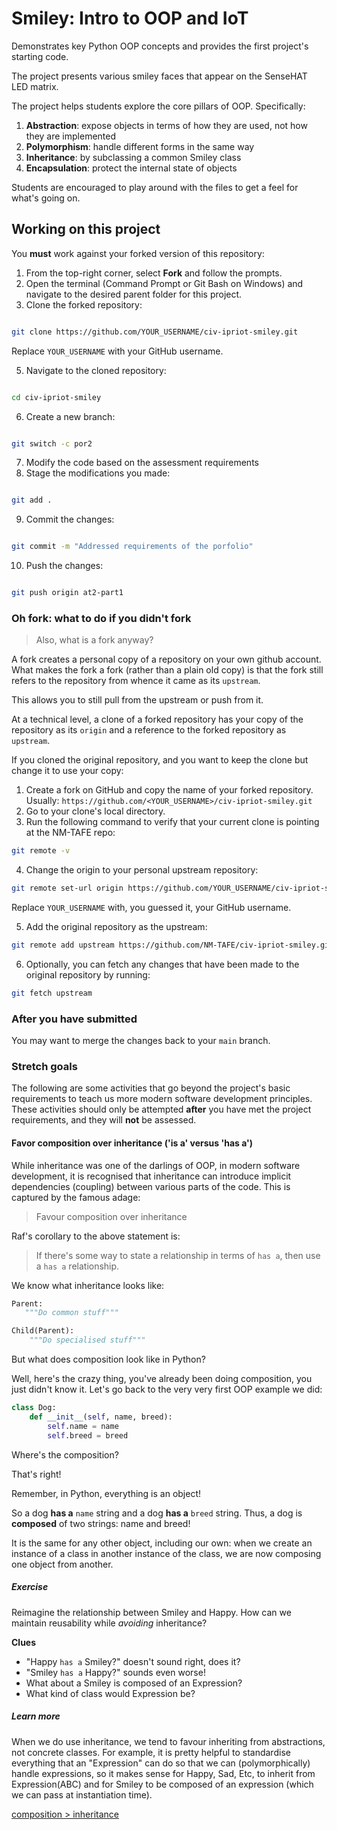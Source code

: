# Smiley: Intro to OOP and IoT

Demonstrates key Python OOP concepts and provides the first project's starting code.

The project presents various smiley faces that appear on the SenseHAT LED matrix.

The project helps students explore the core pillars of OOP. Specifically:

1. **Abstraction**: expose objects in terms of how they are used, not how they are implemented
2. **Polymorphism**: handle different forms in the same way
3. **Inheritance**: by subclassing a common Smiley class
4. **Encapsulation**: protect the internal state of objects

Students are encouraged to play around with the files to get a feel for what's going on.

## Working on this project

You **must** work against your forked version of this repository:

1. From the top-right corner, select **Fork** and follow the prompts.
2. Open the terminal (Command Prompt or Git Bash on Windows) and navigate to the desired parent folder for this project.
3. Clone the forked repository:

```bash

git clone https://github.com/YOUR_USERNAME/civ-ipriot-smiley.git
```

Replace `YOUR_USERNAME` with your GitHub username.

5. Navigate to the cloned repository:

```bash

cd civ-ipriot-smiley
```

6. Create a new branch:

```bash

git switch -c por2
```

7. Modify the code based on the assessment requirements
8. Stage the modifications you made:

```bash

git add .
```

9. Commit the changes:

```bash

git commit -m "Addressed requirements of the porfolio"
```

10. Push the changes:

```bash

git push origin at2-part1
```

### Oh fork: what to do if you didn't fork

> Also, what is a fork anyway?

A fork creates a personal copy of a repository on your own github account.
What makes the fork a fork (rather than a plain old copy) is that the fork
still refers to the repository from whence it came as its `upstream`.

This allows you to still pull from the upstream or push from it.

At a technical level, a clone of a forked repository has your
copy of the repository as its `origin` and a reference to the forked
repository as `upstream`.

If you cloned the original repository, and you want to keep the clone but
change it to use your copy:

1. Create a fork on GitHub and copy the name of your forked repository. Usually:
   `https://github.com/<YOUR_USERNAME>/civ-ipriot-smiley.git`
2. Go to your clone's local directory.
3. Run the following command to verify that your current clone is pointing
   at the NM-TAFE repo:

```bash
git remote -v
```

4. Change the origin to your personal upstream repository:

```bash
git remote set-url origin https://github.com/YOUR_USERNAME/civ-ipriot-smiley.git
```

Replace `YOUR_USERNAME` with, you guessed it, your GitHub username.

5. Add the original repository as the upstream:

```bash
git remote add upstream https://github.com/NM-TAFE/civ-ipriot-smiley.git
```

6. Optionally, you can fetch any changes that have been made to the original
   repository by running:

```bash
git fetch upstream
```

### After you have submitted

You may want to merge the changes back to your `main` branch.

### Stretch goals

The following are some activities that go beyond the project's basic requirements to teach us more modern software development principles. These activities should only be attempted **after** you have met the project requirements, and they will **not** be assessed.

#### Favor composition over inheritance ('is a' versus 'has a')

While inheritance was one of the darlings of OOP, in modern software development, it is recognised that inheritance can introduce implicit dependencies (coupling) between various parts of the code. This is captured by the famous adage:

> Favour composition over inheritance

Raf's corollary to the above statement is:

> If there's some way to state a relationship in terms of `has a`, then use a `has a` relationship.

We know what inheritance looks like:

```python
Parent:
   """Do common stuff"""

Child(Parent):
    """Do specialised stuff"""
```

But what does composition look like in Python?

Well, here's the crazy thing, you've already been doing composition, you just didn't know it. Let's go back to the very very first OOP example we did:

```python
class Dog:
    def __init__(self, name, breed):
        self.name = name
        self.breed = breed
```

Where's the composition?

That's right!

Remember, in Python, everything is an object!

So a dog **has a** `name` string and a dog **has a** `breed` string. Thus, a dog is **composed** of two strings: name and breed!

It is the same for any other object, including our own: when we create an instance of a class in another instance of the class, we are now composing one object from another.

##### Exercise

Reimagine the relationship between Smiley and Happy. How can we maintain reusability while _avoiding_ inheritance?

**Clues**

- "Happy `has a` Smiley?" doesn't sound right, does it?
- "Smiley `has a` Happy?" sounds even worse!
- What about a Smiley is composed of an Expression?
- What kind of class would Expression be?

##### Learn more

When we do use inheritance, we tend to favour inheriting from abstractions, not concrete classes. For example, it is pretty helpful to standardise everything that an "Expression" can do so that we can (polymorphically) handle expressions, so it makes sense for Happy, Sad, Etc, to inherit from Expression(ABC) and for Smiley to be composed of an expression (which we can pass at instantiation time).

[composition > inheritance](https://www.youtube.com/watch?v=hxGOiiR9ZKg)
